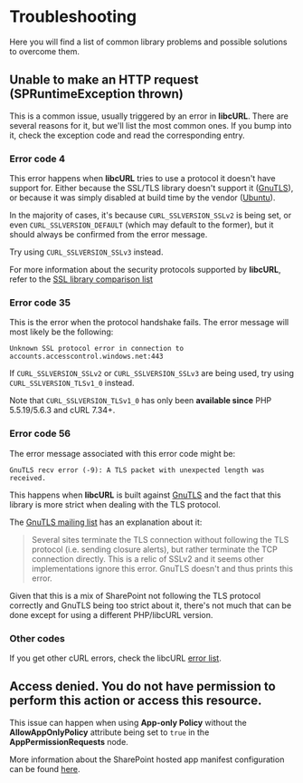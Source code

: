 # Troubleshooting
Here you will find a list of common library problems and possible solutions to overcome them.

## Unable to make an HTTP request (SPRuntimeException thrown)
This is a common issue, usually triggered by an error in **libcURL**. There are several reasons for it, but we'll list the most common ones. If you bump into it, check the exception code and read the corresponding entry.

### Error code 4
This error happens when **libcURL** tries to use a protocol it doesn't have support for. Either because the SSL/TLS library doesn't support it ([GnuTLS](http://www.gnutls.org/manual/gnutls.html#On-SSL-2-and-older-protocols)), or because it was simply disabled at build time by the vendor ([Ubuntu](http://serverfault.com/questions/456334/problems-with-disabled-ssl-version-2-in-ubuntu-server-can-i-also-disable-ssl-ve)).

In the majority of cases, it's because `CURL_SSLVERSION_SSLv2` is being set, or even `CURL_SSLVERSION_DEFAULT` (which may default to the former), but it should always be confirmed from the error message.

Try using `CURL_SSLVERSION_SSLv3` instead.

For more information about the security protocols supported by **libcURL**, refer to the [SSL library comparison list](http://curl.haxx.se/docs/ssl-compared.html)


### Error code 35
This is the error when the protocol handshake fails. The error message will most likely be the following:

```
Unknown SSL protocol error in connection to accounts.accesscontrol.windows.net:443
```

If `CURL_SSLVERSION_SSLv2` or `CURL_SSLVERSION_SSLv3` are being used, try using `CURL_SSLVERSION_TLSv1_0` instead.


Note that `CURL_SSLVERSION_TLSv1_0` has only been **available since** PHP 5.5.19/5.6.3 and cURL 7.34+.


### Error code 56
The error message associated with this error code might be:
```
GnuTLS recv error (-9): A TLS packet with unexpected length was received.
```

This happens when **libcURL** is built against [GnuTLS](http://www.gnutls.org/) and the fact that this library is more strict when dealing with the TLS protocol.

The [GnuTLS mailing list](http://lists.gnu.org/archive/html/gnutls-devel/2011-02/msg00002.html) has an explanation about it:
> Several sites terminate the TLS connection without following the TLS protocol (i.e. sending closure alerts), but rather terminate the TCP connection directly. This is a relic of SSLv2 and it seems other implementations ignore this error. GnuTLS doesn't and thus prints this error.

Given that this is a mix of SharePoint not following the TLS protocol correctly and GnuTLS being too strict about it, there's not much that can be done except for using a different PHP/libcURL version.

### Other codes
If you get other cURL errors, check the libcURL [error list](http://curl.haxx.se/libcurl/c/libcurl-errors.html).

## Access denied. You do not have permission to perform this action or access this resource.
This issue can happen when using **App-only Policy** without the **AllowAppOnlyPolicy** attribute being set to `true` in the **AppPermissionRequests** node.

More information about the SharePoint hosted app manifest configuration can be found [here](https://msdn.microsoft.com/en-us/library/office/fp142383.aspx).